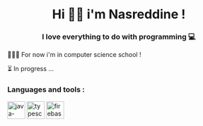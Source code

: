 <h1 align="center">Hi 👋🏼 i'm Nasreddine !</h1>
<h3 align="center">I love everything to do with programming 💻</h3>

<p>👨🏼‍🎓 For now i'm in computer science school !</p>
<p>⏳ In progress ...</p>

<h3 align="left">Languages and tools :</h3>
<p align="left">
  <img width="40" height="40" src="https://img.icons8.com/color/48/java-coffee-cup-logo--v1.png" alt="java-coffee-cup-logo--v1"/>
  <img width="40" height="40" src="https://img.icons8.com/color/40/typescript.png" alt="typescript"/>
  <img width="40" height="40" src="https://img.icons8.com/color/48/firebase.png" alt="firebase"/>
</p>
